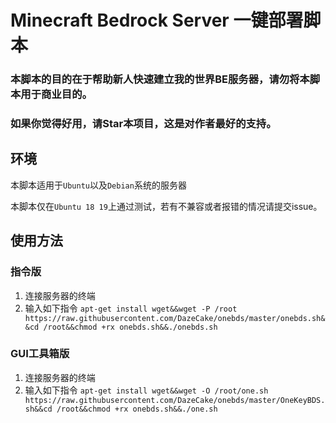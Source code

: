 # Minecraft Bedrock Server 一键部署脚本


### **本脚本的目的在于帮助新人快速建立我的世界BE服务器，请勿将本脚本用于商业目的。**
### **如果你觉得好用，请Star本项目，这是对作者最好的支持。**



## 环境

本脚本适用于`Ubuntu`以及`Debian`系统的服务器

本脚本仅在`Ubuntu 18 19`上通过测试，若有不兼容或者报错的情况请提交issue。


## 使用方法

### 指令版
1. 连接服务器的终端
2. 输入如下指令 `apt-get install wget&&wget -P /root https://raw.githubusercontent.com/DazeCake/onebds/master/onebds.sh&&cd /root&&chmod +rx onebds.sh&&./onebds.sh`

### GUI工具箱版
1. 连接服务器的终端
2. 输入如下指令 `apt-get install wget&&wget -O /root/one.sh https://raw.githubusercontent.com/DazeCake/onebds/master/OneKeyBDS.sh&&cd /root&&chmod +rx onebds.sh&&./one.sh`
